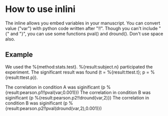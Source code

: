 # How to use inlini
The inline allows you embed variables in your manuscript.
You can convert value ("var") with python code written after "!!".
Though you can't include "{" and "}", you can use some functions pval() and dround().
Don't use space also.

## Example
We used the %{method:stats.test}.
%{result:subject.n} participated the experiment.
The significant result was found (t = %{result:ttest.t}; p = %{result:ttest.p}).

The correlation in condition A was siginificant (p %{result:pearson.p1!!pval(var,0.001)})
The correlation in condition B was siginificant (p %{result:pearson.p2!!dround(var,2)})
The correlation in condition B was siginificant (p %{result:pearson.p2!!pval(dround(var,2),0.001)})
